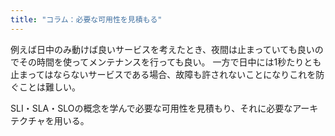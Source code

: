 ```yaml
---
title: "コラム：必要な可用性を見積もる"
---
```


例えば日中のみ動けば良いサービスを考えたとき、夜間は止まっていても良いのでその時間を使ってメンテナンスを行っても良い。
一方で日中には1秒たりとも止まってはならないサービスである場合、故障も許されないことになりこれを防ぐことは難しい。



SLI・SLA・SLOの概念を学んで必要な可用性を見積もり、それに必要なアーキテクチャを用いる。
